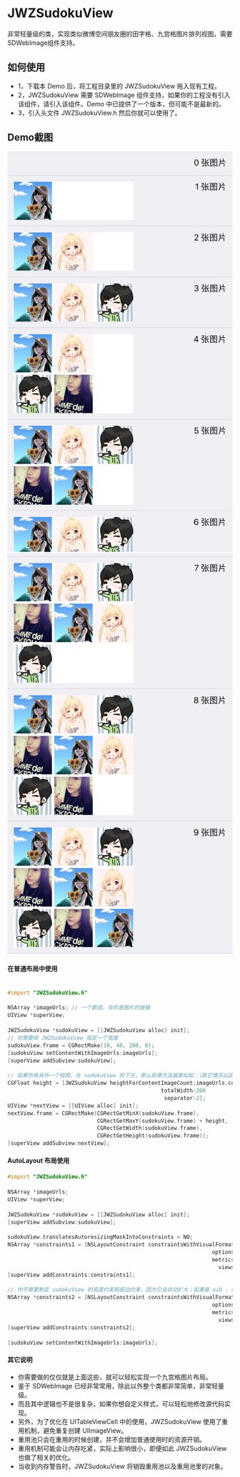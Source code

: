 # JWZSudokuView
非常轻量级的类，实现类似微博空间朋友圈的田字格、九宫格图片排列视图，需要SDWebImage组件支持。


## 如何使用

- 1，下载本 Demo 后，将工程目录里的 JWZSudokuView 拖入现有工程。
- 2，JWZSudokuView 需要 SDWebImage 组件支持，如果你的工程没有引入该组件，请引入该组件。Demo 中已提供了一个版本，但可能不是最新的。
- 3，引入头文件 JWZSudokuView.h 然后你就可以使用了。

## Demo截图

![JWZSudokuView/1.png](JWZSudokuView/1.png "Demo截图1")
![JWZSudokuView/1.png](JWZSudokuView/2.png "Demo截图2")

#### 在普通布局中使用

```objective-c

#import "JWZSudokuView.h"

NSArray *imageUrls; // 一个数组，存的是图片的链接
UIView *superView;

JWZSudokuView *sudokuView = [[JWZSudokuView alloc] init];
// 你需要给 JWZSudokuView 指定一个宽度
sudokuView.frame = CGRectMake(10, 40, 200, 0);
[sudokuView setContentWithImageUrls:imageUrls];
[superView addSubview:sudokuView];

// 如果你有另外一个视图，在 sodukuView 的下方，那么处理方法就类似如：（其它情况以此类推）
CGFloat height = [JWZSudokuView heightForContentImageCount:imageUrls.count 
                                                totalWidth:200 
                                                 separator:2];
UIView *nextView = [[UIView alloc] init];
nextView.frame = CGRectMake(CGRectGetMinX(sudokuView.frame), 
                            CGRectGetMaxY(sudokuView.frame) + height, 
                            CGRectGetWidth(sudokuView.frame), 
                            CGRectGetHeight(sudokuView.frame));
[superView addSubview:nextView];

```

#### AutoLayout 布局使用

```objective-c
#import "JWZSudokuView.h"

NSArray *imageUrls;
UIView *superView;

JWZSudokuView *sudokuView = [[JWZSudokuView alloc] init];
[superView addSubview:sudokuView];

sudokuView.translatesAutoresizingMaskIntoConstraints = NO;
NSArray *constraints1 = [NSLayoutConstraint constraintsWithVisualFormat:@"H:|[sudokuView]|" 
                                                                options:(NSLayoutFormatAlignAllLeft) 
                                                                metrics:nil 
                                                                  views:NSDictionaryOfVariableBindings(sudokuView)];
[superView addConstraints:constraints1];

// 你不需要制定 sudokuView 的高度约束和底边约束，因为它会自动扩大；如果是 xib ，设置 placeholder 的即可
NSArray *constraints2 = [NSLayoutConstraint constraintsWithVisualFormat:@"V:|[sudokuView]" 
                                                                options:(NSLayoutFormatAlignAllLeft) 
                                                                metrics:nil 
                                                                  views:NSDictionaryOfVariableBindings(sudokuView)];
[superView addConstraints:constraints2];

[sudokuView setContentWithImageUrls:imageUrls];

```

#### 其它说明

- 你需要做的仅仅就是上面这些，就可以轻松实现一个九宫格图片布局。
- 鉴于 SDWebImage 已经非常常用，除此以外整个类都非常简单，非常轻量级。
- 而且其中逻辑也不是很复杂，如果你想自定义样式，可以轻松地修改源代码实现。
- 另外，为了优化在 UITableViewCell 中的使用，JWZSudokuView 使用了重用机制，避免重复创建 UIImageView。
- 重用池只会在重用的时候创建，并不会增加普通使用时的资源开销。
- 重用机制可能会让内存吃紧，实际上影响很小，即便如此 JWZSudokuView 也做了相关的优化。
- 当收到内存警告时，JWZSudokuView 将销毁重用池以及重用池里的对象。

